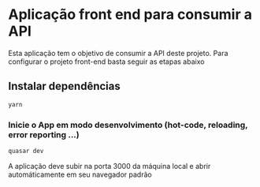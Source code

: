 # Aplicação front end para consumir a API
<p>Esta aplicação tem o objetivo de consumir a API deste projeto. Para configurar o projeto front-end basta seguir as etapas abaixo</p>

## Instalar dependências
```bash
yarn
```

### Inicie o App em modo desenvolvimento (hot-code, reloading, error reporting ...)
```bash
quasar dev
```

<p>A aplicação deve subir na porta 3000 da máquina local e abrir automáticamente em seu navegador padrão</p>

